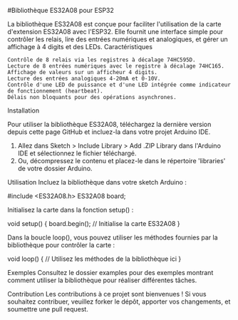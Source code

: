 #Bibliothèque ES32A08 pour ESP32

La bibliothèque ES32A08 est conçue pour faciliter l'utilisation de la carte d'extension ES32A08 avec l'ESP32. Elle fournit une interface simple pour contrôler les relais, lire des entrées numériques et analogiques, et gérer un affichage à 4 digits et des LEDs.
Caractéristiques

    Contrôle de 8 relais via les registres à décalage 74HC595D.
    Lecture de 8 entrées numériques avec le registre à décalage 74HC165.
    Affichage de valeurs sur un afficheur 4 digits.
    Lecture des entrées analogiques 4-20mA et 0-10V.
    Contrôle d'une LED de puissance et d'une LED intégrée comme indicateur de fonctionnement (heartbeat).
    Délais non bloquants pour des opérations asynchrones.

Installation

Pour utiliser la bibliothèque ES32A08, téléchargez la dernière version depuis cette page GitHub et incluez-la dans votre projet Arduino IDE.

1. Allez dans Sketch > Include Library > Add .ZIP Library dans l'Arduino IDE et sélectionnez le fichier téléchargé.
2. Ou, décompressez le contenu et placez-le dans le répertoire 'libraries' de votre dossier Arduino.



Utilisation
Incluez la bibliothèque dans votre sketch Arduino :

#include <ES32A08.h>
ES32A08 board;



Initialisez la carte dans la fonction setup() :

void setup() {
  board.begin(); // Initialise la carte ES32A08
}

Dans la boucle loop(), vous pouvez utiliser les méthodes fournies par la bibliothèque pour contrôler la carte :

void loop() {
  // Utilisez les méthodes de la bibliothèque ici
}



Exemples
Consultez le dossier examples pour des exemples montrant comment utiliser la bibliothèque pour réaliser différentes tâches.




Contribution
Les contributions à ce projet sont bienvenues ! Si vous souhaitez contribuer, veuillez forker le dépôt, apporter vos changements, et soumettre une pull request.
